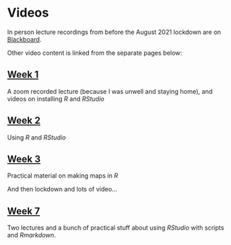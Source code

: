 # Videos
In person lecture recordings from before the August 2021 lockdown are on [Blackboard](https://blackboard.vuw.ac.nz "VUW Blackboard").

Other video content is linked from the separate pages below:

## [Week 1](video-indexes/week01)
A zoom recorded lecture (because I was unwell and staying home), and videos on installing _R_ and _RStudio_

## [Week 2](video-indexes/week02)
Using _R_ and _RStudio_

## [Week 3](video-indexes/week03)
Practical material on making maps in _R_

And then lockdown and lots of video...

## [Week 7](video-indexes/week07)
Two lectures and a bunch of practical stuff about using _RStudio_ with scripts and _Rmarkdown_.
